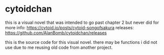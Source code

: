 # cytoidchan

this is a visual novel that was intended to go past chapter 2 but never did
for more info: https://cytoid.io/posts/cytoid-songofsakura
releases: https://github.com/AlanBomb/cytoidchan/releases

this is the source code for this visual novel. there may be functions i did not use due to me reusing old code from another project.